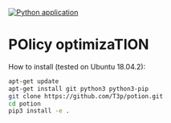 [![Python application](https://github.com/T3p/potion/actions/workflows/python-app.yml/badge.svg)](https://github.com/T3p/potion/actions/workflows/python-app.yml)

# POlicy optimizaTION

How to install (tested on Ubuntu 18.04.2):

```bash
apt-get update
apt-get install git python3 python3-pip
git clone https://github.com/T3p/potion.git
cd potion
pip3 install -e .
```
